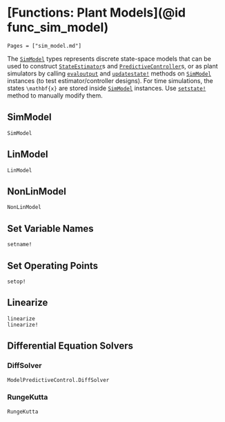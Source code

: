 # [Functions: Plant Models](@id func_sim_model)

```@contents
Pages = ["sim_model.md"]
```

The [`SimModel`](@ref) types represents discrete state-space models that can be used to
construct [`StateEstimator`](@ref)s and [`PredictiveController`](@ref)s, or as plant
simulators by calling [`evaloutput`](@ref) and [`updatestate!`](@ref) methods on
[`SimModel`](@ref) instances (to test estimator/controller designs). For time simulations,
the states ``\mathbf{x}`` are stored inside [`SimModel`](@ref) instances. Use [`setstate!`](@ref)
method to manually modify them.

## SimModel

```@docs
SimModel
```

## LinModel

```@docs
LinModel
```

## NonLinModel

```@docs
NonLinModel
```

## Set Variable Names

```@docs
setname!
```

## Set Operating Points

```@docs
setop!
```

## Linearize

```@docs
linearize
linearize!
```

## Differential Equation Solvers

### DiffSolver

```@docs
ModelPredictiveControl.DiffSolver
```

### RungeKutta

```@docs
RungeKutta
```
